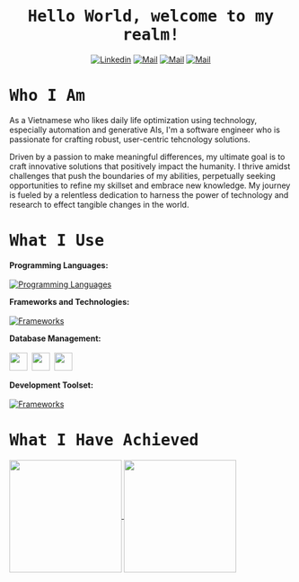 <h1 align='center'><samp><strong>Hello World, welcome to my realm!</strong></samp></h1>

<div align='center'>
  
  [![Linkedin](https://img.shields.io/badge/LinkedIn-Phan%20Xu%C3%A2n%20Quang-blue?logo=Linkedin&logoColor=blue&labelColor=black)](https://www.linkedin.com/in/phanxuanquang/)
  [![Mail](https://img.shields.io/badge/Facebook-Phan%20Xu%C3%A2n%20Quang-blue?logo=Facebook&logoColor=blue&labelColor=black)](https://www.facebook.com/pxquang.2002)
  [![Mail](https://img.shields.io/badge/Discord-Hack%20Ki%E1%BA%BFm%20S%C4%A9-blue?logo=Discord&logoColor=blue&labelColor=black)](https://discordcom/users/hackkiemsi)
  [![Mail](https://img.shields.io/badge/Gmail-phanxuanquang2@gmail.com-blue?logo=Gmail&logoColor=blue&labelColor=black)](mailto:phanxuanquang2@gmail.com)
  
</div>

<h1 align='left'><samp><strong>Who I Am</strong></samp></h1>

<p align='left'>
  As a Vietnamese who likes daily life optimization using technology, especially automation and generative AIs, I'm a software engineer who is passionate for crafting robust, user-centric tehcnology solutions. 
    
  Driven by a passion to make meaningful differences, my ultimate goal is to craft innovative solutions that positively impact the humanity. I thrive amidst challenges that push the boundaries of my abilities, perpetually seeking opportunities to refine my skillset and embrace new knowledge. My journey is fueled by a relentless dedication to harness the power of technology and research to effect tangible changes in the world.
</p>

<h1 align='left'><samp><strong>What I Use</strong></samp></h1>

**Programming Languages:** <br><br>
[![Programming Languages](https://skillicons.dev/icons?i=cs,js,html)](https://skillicons.dev)

**Frameworks and Technologies:**<br><br>
[![Frameworks](https://skillicons.dev/icons?i=dotnet,express,bootstrap)](https://skillicons.dev)

**Database Management:**<br><br>
  <img height="32" width="32" src="https://cdn.simpleicons.org/sqlite/#003B57"/>&nbsp;
  <img height="32" width="32" src="https://cdn.simpleicons.org/postgresql/#4169E1"/>&nbsp;
  <img height="32" width="32" src="https://cdn.simpleicons.org/microsoftsqlserver/#CC2927"/>&nbsp;

**Development Toolset:**<br><br>
[![Frameworks](https://skillicons.dev/icons?i=visualstudio,vscode)](https://skillicons.dev)

<h1 align='left'><samp><strong>What I Have Achieved</strong></samp></h1>

<a href="https://github.com/phanxuanquang">
  <img height=200 align="center" src="https://github-readme-stats-git-masterrstaa-rickstaa.vercel.app/api?username=phanxuanquang&rank_icon=github&theme=holi&hide=issues" />
  <img height=200 align="center" src="https://github-readme-stats.vercel.app/api/top-langs/?username=phanxuanquang&layout=compact&theme=holi&langs_count=8&card_width=350" />
</a>
